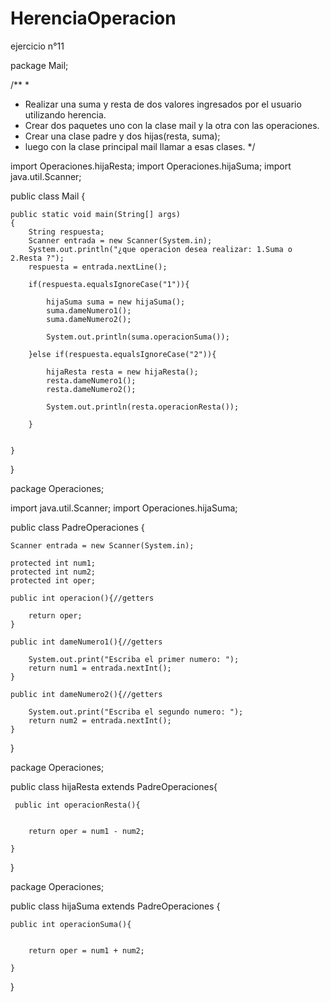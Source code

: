 # HerenciaOperacion
ejercicio n°11


package Mail;

/**
 *
 * Realizar una suma y resta  de dos valores ingresados por el usuario utilizando herencia. 
 * Crear dos paquetes uno con la clase mail y la otra con las operaciones. 
 * Crear una clase padre y dos hijas(resta, suma); 
 * luego con la clase principal mail llamar a esas clases.
 */


import Operaciones.hijaResta;
import Operaciones.hijaSuma;
import java.util.Scanner;

public class Mail 
{

    
    public static void main(String[] args) 
    {
        String respuesta;
        Scanner entrada = new Scanner(System.in);
        System.out.println("¿que operacion desea realizar: 1.Suma o 2.Resta ?");
        respuesta = entrada.nextLine();
        
        if(respuesta.equalsIgnoreCase("1")){
        
            hijaSuma suma = new hijaSuma();
            suma.dameNumero1();
            suma.dameNumero2();

            System.out.println(suma.operacionSuma());
        
        }else if(respuesta.equalsIgnoreCase("2")){
        
            hijaResta resta = new hijaResta();
            resta.dameNumero1();
            resta.dameNumero2();
        
            System.out.println(resta.operacionResta());
        
        }
        
        
    }
    
}





package Operaciones;

import java.util.Scanner;
import Operaciones.hijaSuma;

public class PadreOperaciones {
    
    Scanner entrada = new Scanner(System.in);
    
    protected int num1;
    protected int num2;
    protected int oper;
    
    public int operacion(){//getters
    
        return oper;
    }
    
    public int dameNumero1(){//getters
    
        System.out.print("Escriba el primer numero: ");
        return num1 = entrada.nextInt();
    }
    
    public int dameNumero2(){//getters
        
        System.out.print("Escriba el segundo numero: ");
        return num2 = entrada.nextInt();
    }
   
    
     
}



package Operaciones;


public class hijaResta extends PadreOperaciones{
    
     public int operacionResta(){
        
        
        return oper = num1 - num2;
        
    }
    
    
}

package Operaciones;

public class hijaSuma extends PadreOperaciones {
    
    public int operacionSuma(){
        
        
        return oper = num1 + num2;
        
    }

}
